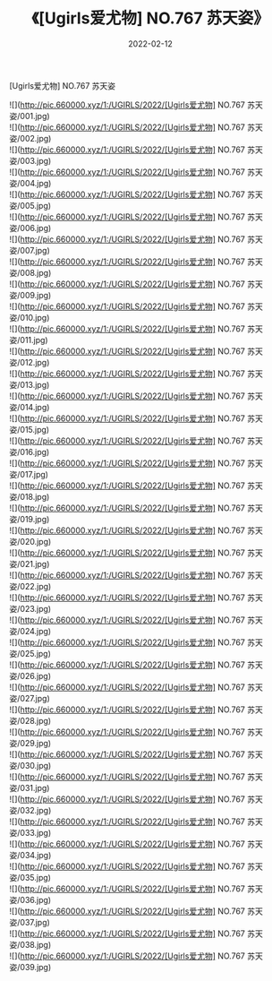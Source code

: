 ﻿---
layout: post
title:  《[Ugirls爱尤物] NO.767 苏天姿》
date:   2022-02-12
img: http://pic.660000.xyz/1:/UGIRLS/2022/[Ugirls爱尤物] NO.767 苏天姿/000.jpg
categories: [美女, 清纯, 唯美]
---

[Ugirls爱尤物] NO.767 苏天姿

 ![](http://pic.660000.xyz/1:/UGIRLS/2022/[Ugirls爱尤物] NO.767 苏天姿/001.jpg) <br>![](http://pic.660000.xyz/1:/UGIRLS/2022/[Ugirls爱尤物] NO.767 苏天姿/002.jpg) <br>![](http://pic.660000.xyz/1:/UGIRLS/2022/[Ugirls爱尤物] NO.767 苏天姿/003.jpg) <br>![](http://pic.660000.xyz/1:/UGIRLS/2022/[Ugirls爱尤物] NO.767 苏天姿/004.jpg) <br>![](http://pic.660000.xyz/1:/UGIRLS/2022/[Ugirls爱尤物] NO.767 苏天姿/005.jpg) <br>![](http://pic.660000.xyz/1:/UGIRLS/2022/[Ugirls爱尤物] NO.767 苏天姿/006.jpg) <br>![](http://pic.660000.xyz/1:/UGIRLS/2022/[Ugirls爱尤物] NO.767 苏天姿/007.jpg) <br>![](http://pic.660000.xyz/1:/UGIRLS/2022/[Ugirls爱尤物] NO.767 苏天姿/008.jpg) <br>![](http://pic.660000.xyz/1:/UGIRLS/2022/[Ugirls爱尤物] NO.767 苏天姿/009.jpg) <br>![](http://pic.660000.xyz/1:/UGIRLS/2022/[Ugirls爱尤物] NO.767 苏天姿/010.jpg) <br>![](http://pic.660000.xyz/1:/UGIRLS/2022/[Ugirls爱尤物] NO.767 苏天姿/011.jpg) <br>![](http://pic.660000.xyz/1:/UGIRLS/2022/[Ugirls爱尤物] NO.767 苏天姿/012.jpg) <br>![](http://pic.660000.xyz/1:/UGIRLS/2022/[Ugirls爱尤物] NO.767 苏天姿/013.jpg) <br>![](http://pic.660000.xyz/1:/UGIRLS/2022/[Ugirls爱尤物] NO.767 苏天姿/014.jpg) <br>![](http://pic.660000.xyz/1:/UGIRLS/2022/[Ugirls爱尤物] NO.767 苏天姿/015.jpg) <br>![](http://pic.660000.xyz/1:/UGIRLS/2022/[Ugirls爱尤物] NO.767 苏天姿/016.jpg) <br>![](http://pic.660000.xyz/1:/UGIRLS/2022/[Ugirls爱尤物] NO.767 苏天姿/017.jpg) <br>![](http://pic.660000.xyz/1:/UGIRLS/2022/[Ugirls爱尤物] NO.767 苏天姿/018.jpg) <br>![](http://pic.660000.xyz/1:/UGIRLS/2022/[Ugirls爱尤物] NO.767 苏天姿/019.jpg) <br>![](http://pic.660000.xyz/1:/UGIRLS/2022/[Ugirls爱尤物] NO.767 苏天姿/020.jpg) <br>![](http://pic.660000.xyz/1:/UGIRLS/2022/[Ugirls爱尤物] NO.767 苏天姿/021.jpg) <br>![](http://pic.660000.xyz/1:/UGIRLS/2022/[Ugirls爱尤物] NO.767 苏天姿/022.jpg) <br>![](http://pic.660000.xyz/1:/UGIRLS/2022/[Ugirls爱尤物] NO.767 苏天姿/023.jpg) <br>![](http://pic.660000.xyz/1:/UGIRLS/2022/[Ugirls爱尤物] NO.767 苏天姿/024.jpg) <br>![](http://pic.660000.xyz/1:/UGIRLS/2022/[Ugirls爱尤物] NO.767 苏天姿/025.jpg) <br>![](http://pic.660000.xyz/1:/UGIRLS/2022/[Ugirls爱尤物] NO.767 苏天姿/026.jpg) <br>![](http://pic.660000.xyz/1:/UGIRLS/2022/[Ugirls爱尤物] NO.767 苏天姿/027.jpg) <br>![](http://pic.660000.xyz/1:/UGIRLS/2022/[Ugirls爱尤物] NO.767 苏天姿/028.jpg) <br>![](http://pic.660000.xyz/1:/UGIRLS/2022/[Ugirls爱尤物] NO.767 苏天姿/029.jpg) <br>![](http://pic.660000.xyz/1:/UGIRLS/2022/[Ugirls爱尤物] NO.767 苏天姿/030.jpg) <br>![](http://pic.660000.xyz/1:/UGIRLS/2022/[Ugirls爱尤物] NO.767 苏天姿/031.jpg) <br>![](http://pic.660000.xyz/1:/UGIRLS/2022/[Ugirls爱尤物] NO.767 苏天姿/032.jpg) <br>![](http://pic.660000.xyz/1:/UGIRLS/2022/[Ugirls爱尤物] NO.767 苏天姿/033.jpg) <br>![](http://pic.660000.xyz/1:/UGIRLS/2022/[Ugirls爱尤物] NO.767 苏天姿/034.jpg) <br>![](http://pic.660000.xyz/1:/UGIRLS/2022/[Ugirls爱尤物] NO.767 苏天姿/035.jpg) <br>![](http://pic.660000.xyz/1:/UGIRLS/2022/[Ugirls爱尤物] NO.767 苏天姿/036.jpg) <br>![](http://pic.660000.xyz/1:/UGIRLS/2022/[Ugirls爱尤物] NO.767 苏天姿/037.jpg) <br>![](http://pic.660000.xyz/1:/UGIRLS/2022/[Ugirls爱尤物] NO.767 苏天姿/038.jpg) <br>![](http://pic.660000.xyz/1:/UGIRLS/2022/[Ugirls爱尤物] NO.767 苏天姿/039.jpg) <br>